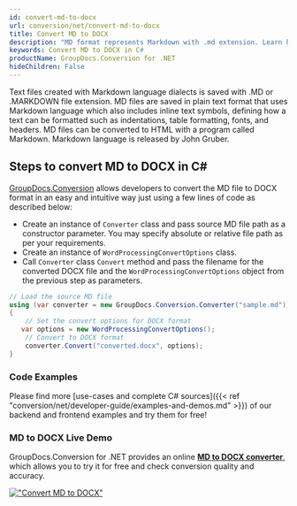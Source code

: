 ```yaml
---
id: convert-md-to-docx
url: conversion/net/convert-md-to-docx
title: Convert MD to DOCX
description: "MD format represents Markdown with .md extension. Learn how to convert MD to DOCX file programmatically in C# language using GroupDocs.Conversion for .NET library."
keywords: Convert MD to DOCX in C#
productName: GroupDocs.Conversion for .NET
hideChildren: False
---
```


Text files created with Markdown language dialects is saved with .MD or .MARKDOWN file extension. MD files are saved in plain text format that uses Markdown language which also includes inline text symbols, defining how a text can be formatted such as indentations, table formatting, fonts, and headers.  MD files can be converted to HTML with a program called Markdown. Markdown language is released by John Gruber.

## Steps to convert MD to DOCX in C#

[GroupDocs.Conversion](https://products.groupdocs.com/conversion/net) allows developers to convert the MD file to DOCX format in an easy and intuitive way just using a few lines of code as described below:

* Create an instance of `Converter` class and pass source MD file path as a constructor parameter. You may specify absolute or relative file path as per your requirements. 
* Create an instance of `WordProcessingConvertOptions` class.
* Call `Converter` class `Convert` method and pass the filename for the converted DOCX file and the `WordProcessingConvertOptions` object from the previous step as parameters.

```csharp
// Load the source MD file
using (var converter = new GroupDocs.Conversion.Converter("sample.md"))
{
    // Set the convert options for DOCX format
   var options = new WordProcessingConvertOptions();
    // Convert to DOCX format
    converter.Convert("converted.docx", options);
}
```

### Code Examples

Please find more [use-cases and complete C# sources]({{< ref "conversion/net/developer-guide/examples-and-demos.md" >}}) of our backend and frontend examples and try them for free!

### MD to DOCX Live Demo

GroupDocs.Conversion for .NET provides an online [**MD to DOCX converter**](https://products.groupdocs.app/conversion/md-to-docx), which allows you to try it for free and check conversion quality and accuracy.

[!["Convert MD to DOCX"](conversion/net/images/convert-to-docx/convert-md-to-docx.png)](https://products.groupdocs.app/conversion/md-to-docx)